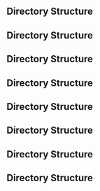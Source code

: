 ## Directory Structure

## Directory Structure

## Directory Structure

## Directory Structure

## Directory Structure

## Directory Structure

## Directory Structure

## Directory Structure

